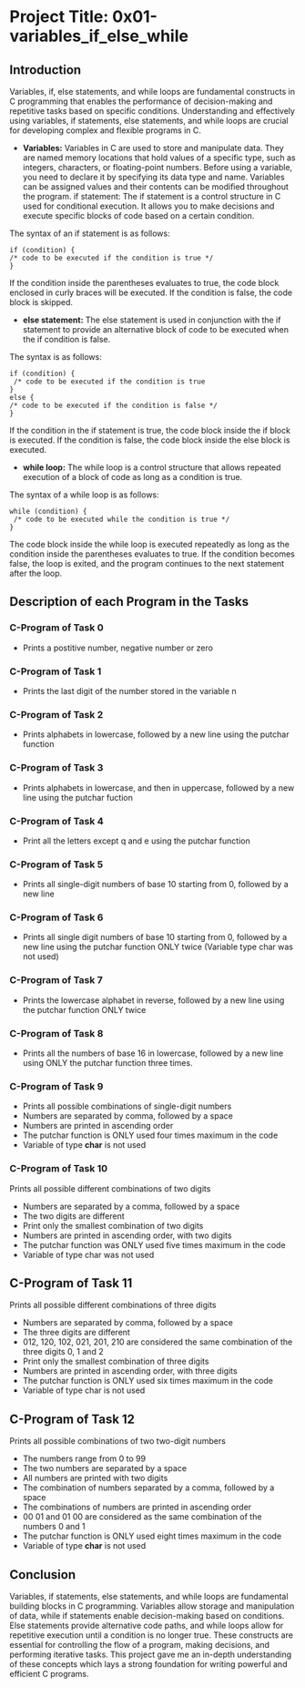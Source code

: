 # Project Title: 0x01-variables_if_else_while

## Introduction
Variables, if, else statements, and while loops are fundamental constructs in C programming that enables the performance of decision-making and repetitive tasks based on specific conditions. Understanding and effectively using variables, if statements, else statements, and while loops are crucial for developing complex and flexible programs in C.
- **Variables:** Variables in C are used to store and manipulate data. They are named memory locations that hold values of a specific type, such as integers, characters, or floating-point numbers. Before using a variable, you need to declare it by specifying its data type and name. Variables can be assigned values and their contents can be modified throughout the program. if statement: The if statement is a control structure in C used for conditional execution. It allows you to make decisions and execute specific blocks of code based on a certain condition.

The syntax of an if statement is as follows:

```
if (condition) { 
/* code to be executed if the condition is true */
} 
```
If the condition inside the parentheses evaluates to true, the code block enclosed in curly braces will be executed. If the condition is false, the code block is skipped.

- **else statement:** The else statement is used in conjunction with the if statement to provide an alternative block of code to be executed when the if condition is false. 

The syntax is as follows: 
```
if (condition) {
 /* code to be executed if the condition is true
} 
else { 
/* code to be executed if the condition is false */
} 
```
If the condition in the if statement is true, the code block inside the if block is executed. If the condition is false, the code block inside the else block is executed.

- **while loop:** The while loop is a control structure that allows repeated execution of a block of code as long as a condition is true. 

The syntax of a while loop is as follows: 
```
while (condition) {
 /* code to be executed while the condition is true */
}
```
The code block inside the while loop is executed repeatedly as long as the condition inside the parentheses evaluates to true. If the condition becomes false, the loop is exited, and the program continues to the next statement after the loop.


## Description of each Program in the Tasks

### C-Program of Task 0

- Prints a postitive number, negative number or zero

### C-Program of Task 1

-  Prints the last digit of the number stored in the variable n

### C-Program of Task 2

- Prints alphabets in lowercase, followed by a new line using the putchar function

### C-Program of Task 3

- Prints alphabets in lowercase, and then in uppercase, followed by a new line using the putchar fuction

### C-Program of Task 4

- Print all the letters except q and e using the putchar function

### C-Program of Task 5

- Prints all single-digit numbers of base 10 starting from 0, followed by a new line

### C-Program of Task 6

-  Prints all single digit numbers of base 10 starting from 0, followed by a new line using the putchar function ONLY twice (Variable type char was not used)

### C-Program of Task 7

- Prints the lowercase alphabet in reverse, followed by a new line using the putchar function ONLY twice

### C-Program of Task 8

- Prints all the numbers of base 16 in lowercase, followed by a new line using ONLY the putchar function three times. 

### C-Program of Task 9

- Prints all possible combinations of single-digit numbers
- Numbers are separated by comma, followed by a space
- Numbers are printed in ascending order
- The putchar function is ONLY used four times maximum in the code
- Variable of type **char** is not used

### C-Program of Task 10
Prints all possible different combinations of two digits
- Numbers are separated by a comma, followed by a space
- The two digits are different
- Print only the smallest combination of two digits
- Numbers are printed in ascending order, with two digits
- The putchar function was ONLY used five times maximum in the code	
- Variable of type char was not used

## C-Program of Task 11
Prints all possible different combinations of three digits
- Numbers are separated by comma, followed by a space
- The three digits are different
- 012, 120, 102, 021, 201, 210 are considered the same combination of the three digits 0, 1 and 2
- Print only the smallest combination of three digits
- Numbers are printed in ascending order, with three digits
- The putchar function is ONLY used six times maximum in the code
- Variable of type char is not used

## C-Program of Task 12
Prints all possible combinations of two two-digit numbers
- The numbers range from 0 to 99
- The two numbers are separated by a space
- All numbers are printed with two digits
- The combination of numbers separated by a comma, followed by a space
- The combinations of numbers are printed in ascending order
- 00 01 and 01 00 are considered as the same combination of the numbers 0 and 1
- The putchar function is ONLY used eight times maximum in the code
- Variable of type **char** is not used

## Conclusion
Variables, if statements, else statements, and while loops are fundamental building blocks in C programming. Variables allow storage and manipulation of data, while if statements enable decision-making based on conditions. Else statements provide alternative code paths, and while loops allow for repetitive execution until a condition is no longer true. These constructs are essential for controlling the flow of a program, making decisions, and performing iterative tasks. This project gave me an in-depth understanding of these concepts which lays a strong foundation for writing powerful and efficient C programs.

